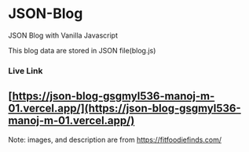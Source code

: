 # JSON-Blog
JSON Blog with Vanilla Javascript

This blog data are stored in JSON file(blog.js)  
### Live Link
## [https://json-blog-gsgmyl536-manoj-m-01.vercel.app/](https://json-blog-gsgmyl536-manoj-m-01.vercel.app/)

Note: images, and description are from https://fitfoodiefinds.com/
